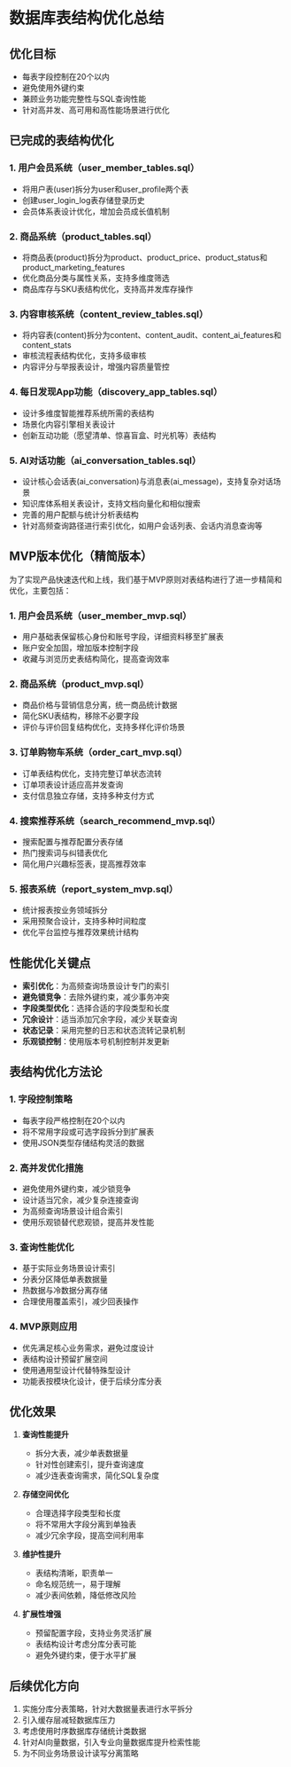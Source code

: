 # 数据库表结构优化总结

## 优化目标

- 每表字段控制在20个以内
- 避免使用外键约束
- 兼顾业务功能完整性与SQL查询性能
- 针对高并发、高可用和高性能场景进行优化

## 已完成的表结构优化

### 1. 用户会员系统（user_member_tables.sql）

- 将用户表(user)拆分为user和user_profile两个表
- 创建user_login_log表存储登录历史
- 会员体系表设计优化，增加会员成长值机制

### 2. 商品系统（product_tables.sql）

- 将商品表(product)拆分为product、product_price、product_status和product_marketing_features
- 优化商品分类与属性关系，支持多维度筛选
- 商品库存与SKU表结构优化，支持高并发库存操作

### 3. 内容审核系统（content_review_tables.sql）

- 将内容表(content)拆分为content、content_audit、content_ai_features和content_stats
- 审核流程表结构优化，支持多级审核
- 内容评分与举报表设计，增强内容质量管控

### 4. 每日发现App功能（discovery_app_tables.sql）

- 设计多维度智能推荐系统所需的表结构
- 场景化内容引擎相关表设计
- 创新互动功能（愿望清单、惊喜盲盒、时光机等）表结构

### 5. AI对话功能（ai_conversation_tables.sql）

- 设计核心会话表(ai_conversation)与消息表(ai_message)，支持复杂对话场景
- 知识库体系相关表设计，支持文档向量化和相似搜索
- 完善的用户配额与统计分析表结构
- 针对高频查询路径进行索引优化，如用户会话列表、会话内消息查询等

## MVP版本优化（精简版本）

为了实现产品快速迭代和上线，我们基于MVP原则对表结构进行了进一步精简和优化，主要包括：

### 1. 用户会员系统（user_member_mvp.sql）

- 用户基础表保留核心身份和账号字段，详细资料移至扩展表
- 账户安全加固，增加版本控制字段
- 收藏与浏览历史表结构简化，提高查询效率

### 2. 商品系统（product_mvp.sql）

- 商品价格与营销信息分离，统一商品统计数据
- 简化SKU表结构，移除不必要字段
- 评价与评价回复结构优化，支持多样化评价场景

### 3. 订单购物车系统（order_cart_mvp.sql）

- 订单表结构优化，支持完整订单状态流转
- 订单项表设计适应高并发查询
- 支付信息独立存储，支持多种支付方式

### 4. 搜索推荐系统（search_recommend_mvp.sql）

- 搜索配置与推荐配置分表存储
- 热门搜索词与纠错表优化
- 简化用户兴趣标签表，提高推荐效率

### 5. 报表系统（report_system_mvp.sql）

- 统计报表按业务领域拆分
- 采用预聚合设计，支持多种时间粒度
- 优化平台监控与推荐效果统计结构

## 性能优化关键点

- **索引优化**：为高频查询场景设计专门的索引
- **避免锁竞争**：去除外键约束，减少事务冲突
- **字段类型优化**：选择合适的字段类型和长度
- **冗余设计**：适当添加冗余字段，减少关联查询
- **状态记录**：采用完整的日志和状态流转记录机制
- **乐观锁控制**：使用版本号机制控制并发更新

## 表结构优化方法论

### 1. 字段控制策略

- 每表字段严格控制在20个以内
- 将不常用字段或可选字段拆分到扩展表
- 使用JSON类型存储结构灵活的数据

### 2. 高并发优化措施

- 避免使用外键约束，减少锁竞争
- 设计适当冗余，减少复杂连接查询
- 为高频查询场景设计组合索引
- 使用乐观锁替代悲观锁，提高并发性能

### 3. 查询性能优化

- 基于实际业务场景设计索引
- 分表分区降低单表数据量
- 热数据与冷数据分离存储
- 合理使用覆盖索引，减少回表操作

### 4. MVP原则应用

- 优先满足核心业务需求，避免过度设计
- 表结构设计预留扩展空间
- 使用通用型设计代替特殊型设计
- 功能表按模块化设计，便于后续分库分表

## 优化效果

1. **查询性能提升**
   - 拆分大表，减少单表数据量
   - 针对性创建索引，提升查询速度
   - 减少连表查询需求，简化SQL复杂度

2. **存储空间优化**
   - 合理选择字段类型和长度
   - 将不常用大字段分离到单独表
   - 减少冗余字段，提高空间利用率

3. **维护性提升**
   - 表结构清晰，职责单一
   - 命名规范统一，易于理解
   - 减少表间依赖，降低修改风险

4. **扩展性增强**
   - 预留配置字段，支持业务灵活扩展
   - 表结构设计考虑分库分表可能
   - 避免外键约束，便于水平扩展

## 后续优化方向

1. 实施分库分表策略，针对大数据量表进行水平拆分
2. 引入缓存层减轻数据库压力
3. 考虑使用时序数据库存储统计类数据
4. 针对AI向量数据，引入专业向量数据库提升检索性能
5. 为不同业务场景设计读写分离策略 